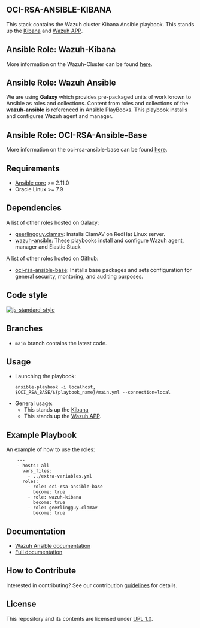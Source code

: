 ## OCI-RSA-ANSIBLE-KIBANA
This stack contains the Wazuh cluster Kibana Ansible playbook. This stands up the [Kibana](https://www.elastic.co/products/kibana) and [Wazuh APP](https://github.com/wazuh/wazuh-kibana-app).

## Ansible Role: Wazuh-Kibana
More information on the Wazuh-Cluster can be found [here](/wazuh-cluster/README.md).

## Ansible Role: Wazuh Ansible
We are using <b>Galaxy</b> which provides pre-packaged units of work known to Ansible as roles and collections. Content from 
roles and collections of the <b>wazuh-ansible</b> is referenced in Ansible PlayBooks. This playbook installs and 
configures Wazuh agent and manager.

## Ansible Role: OCI-RSA-Ansible-Base
More information on the oci-rsa-ansible-base can be found [here](https://bitbucket.oci.oraclecorp.com/projects/RSA/repos/oci-rsa-ansible-base).

## Requirements

- [Ansible core](https://docs.ansible.com/ansible-core/devel/index.html) >= 2.11.0
- Oracle Linux >= 7.9

Dependencies
------------

A list of other roles hosted on Galaxy:
* [geerlingguy.clamav](https://github.com/geerlingguy/ansible-role-clamav): Installs ClamAV on RedHat Linux server.
* [wazuh-ansible](https://github.com/wazuh/wazuh-ansible): These playbooks install and configure Wazuh agent, manager and 
  Elastic Stack

A list of other roles hosted on Github:
* [oci-rsa-ansible-base](https://bitbucket.oci.oraclecorp.com/projects/RSA/repos/oci-rsa-ansible-base): Installs base 
  packages and sets configuration for general security, montoring, and auditing purposes.
    
## Code style


[![js-standard-style](https://img.shields.io/badge/code%20style-standard-brightgreen.svg?style=flat)](https://github.com/oracle-quickstart)
 

## Branches
* `main` branch contains the latest code.


## Usage
* Launching the playbook:
    ```
    ansible-playbook -i localhost, $OCI_RSA_BASE/${playbook_name}/main.yml --connection=local 
    ```
* General usage: 
  - This stands up the [Kibana](https://www.elastic.co/products/kibana) 
  - This stands up the  [Wazuh APP](https://github.com/wazuh/wazuh-kibana-app).
  

Example Playbook
----------------

An example of how to use the roles:
```
    ---
    - hosts: all
      vars_files: 
        - ../extra-variables.yml
      roles: 
        - role: oci-rsa-ansible-base
          become: true
        - role: wazuh-kibana
          become: true
        - role: geerlingguy.clamav
          become: true
```

## Documentation

* [Wazuh Ansible documentation](https://documentation.wazuh.com/current/deploying-with-ansible/index.html)
* [Full documentation](http://documentation.wazuh.com)

## How to Contribute
Interested in contributing?  See our contribution [guidelines](CONTRIBUTE.md) for details.

## License
This repository and its contents are licensed under [UPL 1.0](LICENSE).